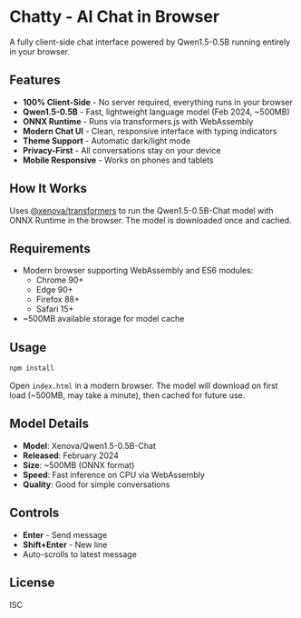 # Chatty - AI Chat in Browser

A fully client-side chat interface powered by Qwen1.5-0.5B running entirely in your browser.

## Features

- **100% Client-Side** - No server required, everything runs in your browser
- **Qwen1.5-0.5B** - Fast, lightweight language model (Feb 2024, ~500MB)
- **ONNX Runtime** - Runs via transformers.js with WebAssembly
- **Modern Chat UI** - Clean, responsive interface with typing indicators
- **Theme Support** - Automatic dark/light mode
- **Privacy-First** - All conversations stay on your device
- **Mobile Responsive** - Works on phones and tablets

## How It Works

Uses [@xenova/transformers](https://github.com/xenova/transformers.js) to run the Qwen1.5-0.5B-Chat model with ONNX Runtime in the browser. The model is downloaded once and cached.

## Requirements

- Modern browser supporting WebAssembly and ES6 modules:
  - Chrome 90+
  - Edge 90+
  - Firefox 88+
  - Safari 15+
- ~500MB available storage for model cache

## Usage

```bash
npm install
```

Open `index.html` in a modern browser. The model will download on first load (~500MB, may take a minute), then cached for future use.

## Model Details

- **Model**: Xenova/Qwen1.5-0.5B-Chat
- **Released**: February 2024
- **Size**: ~500MB (ONNX format)
- **Speed**: Fast inference on CPU via WebAssembly
- **Quality**: Good for simple conversations

## Controls

- **Enter** - Send message
- **Shift+Enter** - New line
- Auto-scrolls to latest message

## License

ISC